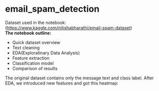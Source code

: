 # email_spam_detection  
Dataset used in the notebook: (https://www.kaggle.com/nitishabharathi/email-spam-dataset)  
**The notebook outline:**  
- Quick dataset overview
- Text cleaning
- EDA(Exploratinary Data Analysis)
- Feature extraction
- Classification model
- Comparison of results  

The original dataset contains only the message text and class label. After EDA, we introduced new features and got this heatmap:  
